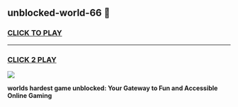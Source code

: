 
## unblocked-world-66 👋
<h3>
<a href="https://premium.freeplayer.one?title=unblocked-world-66&ref=14F">CLICK TO PLAY</a></h3>
<hr>

<h3>
<a href="https://premium.freeplayer.one?title=unblocked-world-66&ref=14F">CLICK 2 PLAY</a>
  
</h3>

<a href="https://premium.freeplayer.one?title=unblocked-world-66&ref=12F/"><img src="https://clearcache.store/games.png"></a>


**worlds hardest game unblocked: Your Gateway to Fun and Accessible Online Gaming**

